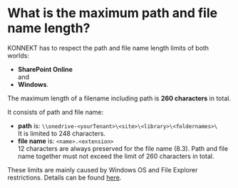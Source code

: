 # What is the maximum path and file name length?

KONNEKT has to respect the path and file name length limits of both worlds:

* **SharePoint Online** \
  and
* **Windows**.

The maximum length of a filename including path is **260 characters** in total.

It consists of path and file name:

* **path** is: `\\onedrive-<yourTenant>\<site>\<library>\<foldernames>\`\
  It is limited to 248 characters.
* **file name** is: `<name>.<extension>`\
  12 characters are always preserved for the file name (8.3). Path and file name together must not exceed the limit of 260 characters in total.

These limits are mainly caused by Windows OS and File Explorer restrictions. Details can be found [here](https://docs.microsoft.com/en-us/windows/win32/fileio/maximum-file-path-limitation?tabs=cmd).

